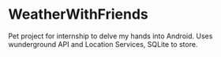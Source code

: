 WeatherWithFriends
==================
Pet project for internship to delve my hands into Android. Uses wunderground API and Location Services, SQLite to store.
